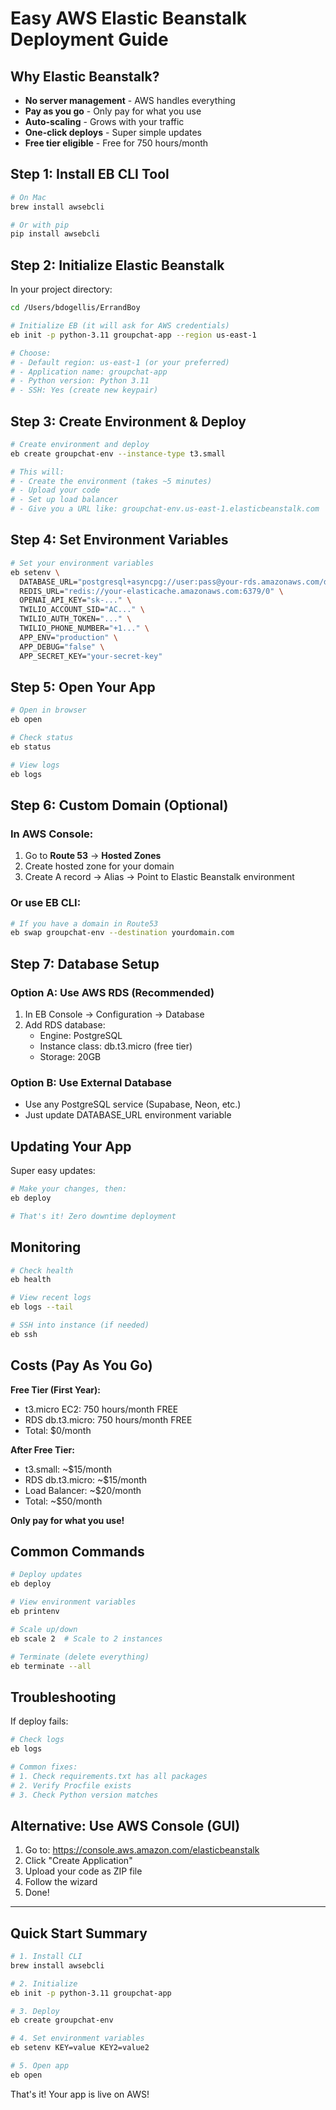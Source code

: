 # Easy AWS Elastic Beanstalk Deployment Guide

## Why Elastic Beanstalk?
- **No server management** - AWS handles everything
- **Pay as you go** - Only pay for what you use
- **Auto-scaling** - Grows with your traffic
- **One-click deploys** - Super simple updates
- **Free tier eligible** - Free for 750 hours/month

## Step 1: Install EB CLI Tool

```bash
# On Mac
brew install awsebcli

# Or with pip
pip install awsebcli
```

## Step 2: Initialize Elastic Beanstalk

In your project directory:

```bash
cd /Users/bdogellis/ErrandBoy

# Initialize EB (it will ask for AWS credentials)
eb init -p python-3.11 groupchat-app --region us-east-1

# Choose:
# - Default region: us-east-1 (or your preferred)
# - Application name: groupchat-app
# - Python version: Python 3.11
# - SSH: Yes (create new keypair)
```

## Step 3: Create Environment & Deploy

```bash
# Create environment and deploy
eb create groupchat-env --instance-type t3.small

# This will:
# - Create the environment (takes ~5 minutes)
# - Upload your code
# - Set up load balancer
# - Give you a URL like: groupchat-env.us-east-1.elasticbeanstalk.com
```

## Step 4: Set Environment Variables

```bash
# Set your environment variables
eb setenv \
  DATABASE_URL="postgresql+asyncpg://user:pass@your-rds.amazonaws.com/db" \
  REDIS_URL="redis://your-elasticache.amazonaws.com:6379/0" \
  OPENAI_API_KEY="sk-..." \
  TWILIO_ACCOUNT_SID="AC..." \
  TWILIO_AUTH_TOKEN="..." \
  TWILIO_PHONE_NUMBER="+1..." \
  APP_ENV="production" \
  APP_DEBUG="false" \
  APP_SECRET_KEY="your-secret-key"
```

## Step 5: Open Your App

```bash
# Open in browser
eb open

# Check status
eb status

# View logs
eb logs
```

## Step 6: Custom Domain (Optional)

### In AWS Console:
1. Go to **Route 53** → **Hosted Zones**
2. Create hosted zone for your domain
3. Create A record → Alias → Point to Elastic Beanstalk environment

### Or use EB CLI:
```bash
# If you have a domain in Route53
eb swap groupchat-env --destination yourdomain.com
```

## Step 7: Database Setup

### Option A: Use AWS RDS (Recommended)
1. In EB Console → Configuration → Database
2. Add RDS database:
   - Engine: PostgreSQL
   - Instance class: db.t3.micro (free tier)
   - Storage: 20GB

### Option B: Use External Database
- Use any PostgreSQL service (Supabase, Neon, etc.)
- Just update DATABASE_URL environment variable

## Updating Your App

Super easy updates:
```bash
# Make your changes, then:
eb deploy

# That's it! Zero downtime deployment
```

## Monitoring

```bash
# Check health
eb health

# View recent logs
eb logs --tail

# SSH into instance (if needed)
eb ssh
```

## Costs (Pay As You Go)

**Free Tier (First Year):**
- t3.micro EC2: 750 hours/month FREE
- RDS db.t3.micro: 750 hours/month FREE
- Total: $0/month

**After Free Tier:**
- t3.small: ~$15/month
- RDS db.t3.micro: ~$15/month
- Load Balancer: ~$20/month
- Total: ~$50/month

**Only pay for what you use!**

## Common Commands

```bash
# Deploy updates
eb deploy

# View environment variables
eb printenv

# Scale up/down
eb scale 2  # Scale to 2 instances

# Terminate (delete everything)
eb terminate --all
```

## Troubleshooting

If deploy fails:
```bash
# Check logs
eb logs

# Common fixes:
# 1. Check requirements.txt has all packages
# 2. Verify Procfile exists
# 3. Check Python version matches
```

## Alternative: Use AWS Console (GUI)

1. Go to: https://console.aws.amazon.com/elasticbeanstalk
2. Click "Create Application"
3. Upload your code as ZIP file
4. Follow the wizard
5. Done!

---

## Quick Start Summary

```bash
# 1. Install CLI
brew install awsebcli

# 2. Initialize
eb init -p python-3.11 groupchat-app

# 3. Deploy
eb create groupchat-env

# 4. Set environment variables
eb setenv KEY=value KEY2=value2

# 5. Open app
eb open
```

That's it! Your app is live on AWS!